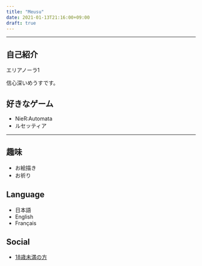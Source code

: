 ```yaml
---
title: "Meusu"
date: 2021-01-13T21:16:00+09:00
draft: true
---
```


---
## 自己紹介
<p>エリアノーラ1</p>
<p>信心深いめうすです。</p>

## 好きなゲーム
- NieR:Automata
- ルセッティア

---
## 趣味
- お絵描き
- お祈り
## Language
- 日本語
- English
- Français
## Social
<!-- 外部サイトに飛んでほしいときは，以下のようにaタグを埋め込む -->
- <a href="https://kids.yahoo.co.jp/" target="_blank" rel="noopener noreferrer">18歳未満の方</a>